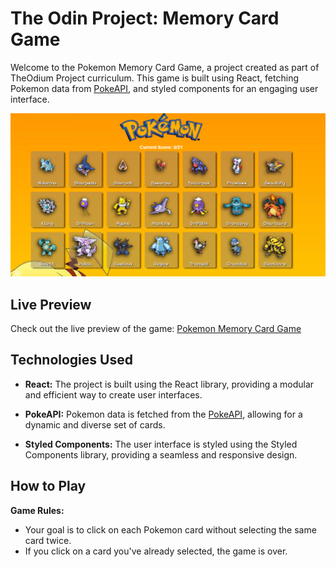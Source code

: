 # The Odin Project: Memory Card Game

Welcome to the Pokemon Memory Card Game, a project created as part of TheOdium Project curriculum. This game is built using React, fetching Pokemon data from [PokeAPI](https://pokeapi.co/), and styled components for an engaging user interface.

![Game Screenshot](./screenshot.png)

## Live Preview

Check out the live preview of the game: [Pokemon Memory Card Game](https://brunoladiv.github.io/TheOdinProject/21-memory-card-game/dist)

## Technologies Used

- **React:** The project is built using the React library, providing a modular and efficient way to create user interfaces.

- **PokeAPI:** Pokemon data is fetched from the [PokeAPI](https://pokeapi.co/), allowing for a dynamic and diverse set of cards.

- **Styled Components:** The user interface is styled using the Styled Components library, providing a seamless and responsive design.

## How to Play

**Game Rules:**

- Your goal is to click on each Pokemon card without selecting the same card twice.
- If you click on a card you've already selected, the game is over.

